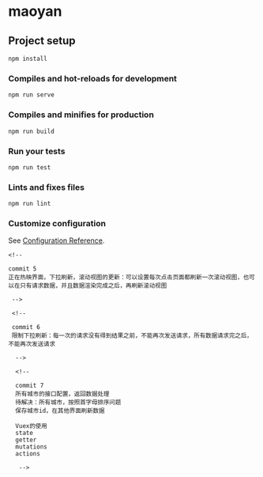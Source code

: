 # maoyan

## Project setup
```
npm install
```

### Compiles and hot-reloads for development
```
npm run serve
```

### Compiles and minifies for production
```
npm run build
```

### Run your tests
```
npm run test
```

### Lints and fixes files
```
npm run lint
```

### Customize configuration
See [Configuration Reference](https://cli.vuejs.org/config/).

<!-- 

commit 1
对于多处地方要使用到的东西，设置成全局组件，并且引入到公共的js文件当中，向外输出install方法，在install方法里面将组件设置到全局，然后在main文件当中通过引用js文件使用use方法

使用父子组件传值，非父子组件传值，以及v-model模式传值，父子级元素组件可以互相访问

 -->

 <!-- 
 
 commit 2
 axios请求的封装和使用，对获取到的数据进行处理过滤，模块的提取
 
  -->

  <!-- 
  
  commit 3
  电影详细信息抽取成为组件

   -->

   <!-- 
   
   commit 4
   滚动视图的创建
   保持组件的状态
   this.$nextTick：在下次 DOM 更新循环结束之后执行延迟回调。在修改数据之后立即使用这个方法，获取更新后的 DOM。
   
    -->

    <!-- 
    
    commit 5 
    正在热映界面，下拉刷新，滚动视图的更新：可以设置每次点击页面都刷新一次滚动视图，也可以在只有请求数据，并且数据渲染完成之后，再刷新滚动视图
    
     -->

     <!-- 
     
     commit 6
     限制下拉刷新：每一次的请求没有得到结果之前，不能再次发送请求，所有数据请求完之后，不能再次发送请求

      -->

      <!-- 
      
      commit 7
      所有城市的接口配置，返回数据处理
      待解决：所有城市，按照首字母排序问题
      保存城市id，在其他界面刷新数据

      Vuex的使用
      state
      getter
      mutations
      actions
      
       -->